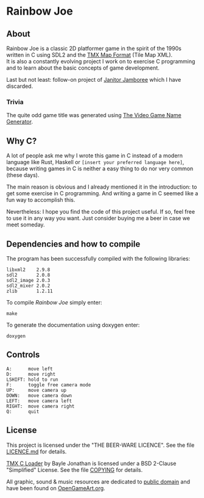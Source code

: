# Rainbow Joe
## About
Rainbow Joe is a classic 2D platformer game in the spirit of the 1990s written
in C using SDL2 and the
[TMX Map Format](http://doc.mapeditor.org/en/stable/reference/tmx-map-format/)
(Tile Map XML).  
It is also a constantly evolving project I work on to exercise C programming and
to learn about the basic concepts of game development.

Last but not least: follow-on project of
[Janitor Jamboree](https://github.com/mupfelofen-de/janitor-jamboree) which I
have discarded.

### Trivia
The quite odd game title was generated using
[The Video Game Name Generator](https://www.videogamena.me/).

## Why C?

A lot of people ask me why I wrote this game in C instead of a modern language
like Rust, Haskell or `[insert your preferred language here]`, because writing
games in C is neither a easy thing to do nor very common (these days).

The main reason is obvious and I already mentioned it in the introduction: to
get some exercise in C programming.  And writing a game in C seemed like a fun
way to accomplish this.

Nevertheless: I hope you find the code of this project useful.  If so, feel free
to use it in any way you want. Just consider buying me a beer in case we meet
someday.

## Dependencies and how to compile
The program has been successfully compiled with the following libraries:
```
libxml2    2.9.8
sdl2       2.0.8
sdl2_image 2.0.3
sdl2_mixer 2.0.2
zlib       1.2.11
```

To compile _Rainbow Joe_ simply enter:
```
make
```

To generate the documentation using doxygen enter:
```
doxygen
```

## Controls

```
A:      move left
D:      move right
LSHIFT: hold to run
F:      toggle free camera mode
UP:     move camera up
DOWN:   move camera down
LEFT:   move camera left
RIGHT:  move camera right
Q:      quit
```

## License
This project is licensed under the "THE BEER-WARE LICENCE".  See the file
[LICENCE.md](LICENCE.md) for details.

[TMX C Loader](https://github.com/baylej/tmx/) by Bayle Jonathan is licensed
under a BSD 2-Clause "Simplified" License.  See the file
[COPYING](src/tmx/COPYING) for details.

All graphic, sound & music resources are dedicated to
[public domain](https://creativecommons.org/publicdomain/zero/1.0/) and have
been found on [OpenGameArt.org](https://opengameart.org/).

